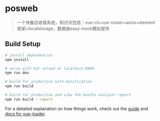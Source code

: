 # posweb

> 一个快餐店收银系统，知识点包括：vue-cli+vue-router+axios+element框架+localstorage，数据由easy-mock模拟提供

## Build Setup

``` bash
# install dependencies
npm install

# serve with hot reload at localhost:8080
npm run dev

# build for production with minification
npm run build

# build for production and view the bundle analyzer report
npm run build --report
```

For a detailed explanation on how things work, check out the [guide](http://vuejs-templates.github.io/webpack/) and [docs for vue-loader](http://vuejs.github.io/vue-loader).
